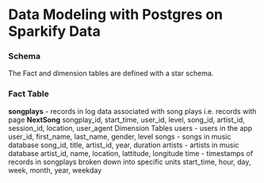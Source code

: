# Data Modeling with Postgres on Sparkify Data

### Schema
The Fact and dimension tables are defined with a star schema.

### Fact Table
**songplays** - records in log data associated with song plays i.e. records with page __NextSong__
songplay_id, start_time, user_id, level, song_id, artist_id, session_id, location, user_agent
Dimension Tables
users - users in the app
user_id, first_name, last_name, gender, level
songs - songs in music database
song_id, title, artist_id, year, duration
artists - artists in music database
artist_id, name, location, lattitude, longitude
time - timestamps of records in songplays broken down into specific units
start_time, hour, day, week, month, year, weekday
